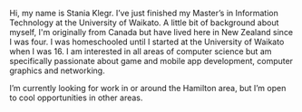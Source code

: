 Hi, my name is Stania Klegr. I’ve just finished my Master’s in Information Technology at the University of Waikato. A little bit of background about myself, I'm originally from Canada but have lived here in New Zealand since I was four. I was homeschooled until I started at the University of Waikato when I was 16. I am interested in all areas of computer science but am specifically passionate about game and mobile app development, computer graphics and networking. 

I’m currently looking for work in or around the Hamilton area, but I’m open to cool opportunities in other areas.


<!---
stania-klegr/stania-klegr is a ✨ special ✨ repository because its `README.md` (this file) appears on your GitHub profile.
You can click the Preview link to take a look at your changes.
--->
